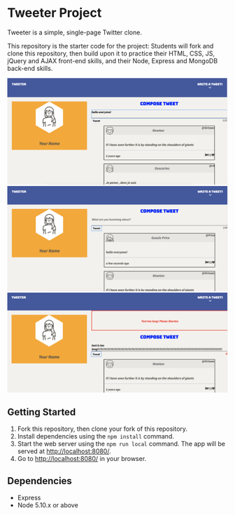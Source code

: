 # Tweeter Project

Tweeter is a simple, single-page Twitter clone.

This repository is the starter code for the project: Students will fork and clone this repository, then build upon it to practice their HTML, CSS, JS, jQuery and AJAX front-end skills, and their Node, Express and MongoDB back-end skills.

!["screenshot of typing a Tweet"](https://github.com/andrewting112/tweeter/blob/master/docs/tweeter%20-%20type.png)
!["screenshot of posting a Tweet"](https://github.com/andrewting112/tweeter/blob/master/docs/tweeter%20-%20post.png)
!["screenshot of a error"](https://github.com/andrewting112/tweeter/blob/master/docs/tweeter%20-%20error.png)

## Getting Started

1. Fork this repository, then clone your fork of this repository.
2. Install dependencies using the `npm install` command.
3. Start the web server using the `npm run local` command. The app will be served at <http://localhost:8080/>.
4. Go to <http://localhost:8080/> in your browser.

## Dependencies

- Express
- Node 5.10.x or above
